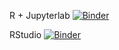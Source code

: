 R + Jupyterlab [![Binder](https://mybinder.org/badge_logo.svg)](https://mybinder.org/v2/gh/davidfastovich/R-Jupyter-Tutorial/main?urlpath=lab)

RStudio [![Binder](https://mybinder.org/badge_logo.svg)](https://mybinder.org/v2/gh/davidfastovich/R-Jupyter-Tutorial/main?urlpath=rstudio)
